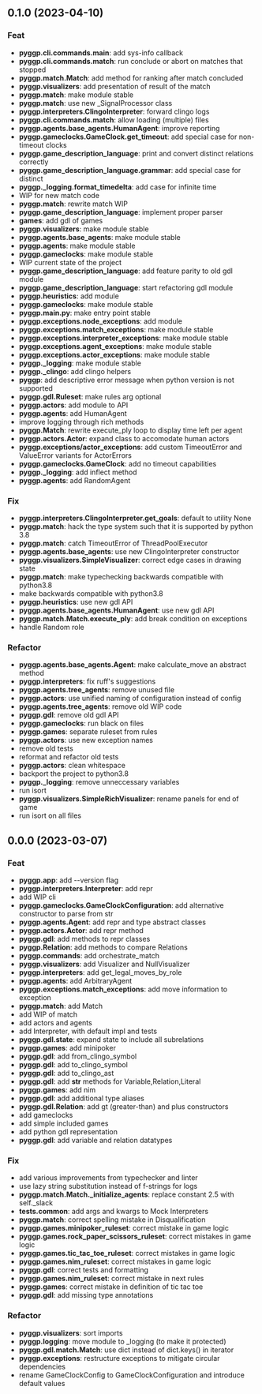 ## 0.1.0 (2023-04-10)

### Feat

- **pyggp.cli.commands.main**: add sys-info callback
- **pyggp.cli.commands.match**: run conclude or abort on matches that stopped
- **pyggp.match.Match**: add method for ranking after match concluded
- **pyggp.visualizers**: add presentation of result of the match
- **pyggp.match**: make module stable
- **pyggp.match**: use new \_SignalProcessor class
- **pyggp.interpreters.ClingoInterpreter**: forward clingo logs
- **pyggp.cli.commands.match**: allow loading (multiple) files
- **pyggp.agents.base_agents.HumanAgent**: improve reporting
- **pyggp.gameclocks.GameClock.get_timeout**: add special case for non-timeout clocks
- **pyggp.game_description_language**: print and convert distinct relations correctly
- **pyggp.game_description_language.grammar**: add special case for distinct
- **pyggp.\_logging.format_timedelta**: add case for infinite time
- WIP for new match code
- **pyggp.match**: rewrite match WIP
- **pyggp.game_description_language**: implement proper parser
- **games**: add gdl of games
- **pyggp.visualizers**: make module stable
- **pyggp.agents.base_agents**: make module stable
- **pyggp.agents**: make module stable
- **pyggp.gameclocks**: make module stable
- WIP current state of the project
- **pyggp.game_description_language**: add feature parity to old gdl module
- **pyggp.game_description_language**: start refactoring gdl module
- **pyggp.heuristics**: add module
- **pyggp.gameclocks**: make module stable
- **pyggp.__main__.py**: make entry point stable
- **pyggp.exceptions.node_exceptions**: add module
- **pyggp.exceptions.match_exceptions**: make module stable
- **pyggp.exceptions.interpreter_exceptions**: make module stable
- **pyggp.exceptions.agent_exceptions**: make module stable
- **pyggp.exceptions.actor_exceptions**: make module stable
- **pyggp.\_logging**: make module stable
- **pyggp.\_clingo**: add clingo helpers
- **pyggp**: add descriptive error message when python version is not supported
- **pyggp.gdl.Ruleset**: make rules arg optional
- **pyggp.actors**: add module to API
- **pyggp.agents**: add HumanAgent
- improve logging through rich methods
- **pyggp.Match**: rewrite execute_ply loop to display time left per agent
- **pyggp.actors.Actor**: expand class to accomodate human actors
- **pyggp.exceptions/actor_exceptions**: add custom TimeoutError and ValueError variants for ActorErrors
- **pyggp.gameclocks.GameClock**: add no timeout capabilities
- **pyggp.\_logging**: add inflect method
- **pyggp.agents**: add RandomAgent

### Fix

- **pyggp.interpreters.ClingoInterpreter.get_goals**: default to utility None
- **pyggp.match**: hack the type system such that it is supported by python 3.8
- **pyggp.match**: catch TimeoutError of ThreadPoolExecutor
- **pyggp.agents.base_agents**: use new ClingoInterpreter constructor
- **pyggp.visualizers.SimpleVisualizer**: correct edge cases in drawing state
- **pyggp.match**: make typechecking backwards compatible with python3.8
- make backwards compatible with python3.8
- **pyggp.heuristics**: use new gdl API
- **pyggp.agents.base_agents.HumanAgent**: use new gdl API
- **pyggp.match.Match.execute_ply**: add break condition on exceptions
- handle Random role

### Refactor

- **pyggp.agents.base_agents.Agent**: make calculate_move an abstract method
- **pyggp.interpreters**: fix ruff's suggestions
- **pyggp.agents.tree_agents**: remove unused file
- **pyggp.actors**: use unified naming of configuration instead of config
- **pyggp.agents.tree_agents**: remove old WIP code
- **pyggp.gdl**: remove old gdl API
- **pyggp.gameclocks**: run black on files
- **pyggp.games**: separate ruleset from rules
- **pyggp.actors**: use new exception names
- remove old tests
- reformat and refactor old tests
- **pyggp.actors**: clean whitespace
- backport the project to python3.8
- **pyggp.\_logging**: remove unneccessary variables
- run isort
- **pyggp.visualizers.SimpleRichVisualizer**: rename panels for end of game
- run isort on all files

## 0.0.0 (2023-03-07)

### Feat

- **pyggp.app**: add --version flag
- **pyggp.interpreters.Interpreter**: add repr
- add WIP cli
- **pyggp.gameclocks.GameClockConfiguration**: add alternative constructor to parse from str
- **pyggp.agents.Agent**: add repr and type abstract classes
- **pyggp.actors.Actor**: add repr method
- **pyggp.gdl**: add methods to repr classes
- **pyggp.Relation**: add methods to compare Relations
- **pyggp.commands**: add orchestrate_match
- **pyggp.visualizers**: add Visualizer and NullVisualizer
- **pyggp.interpreters**: add get_legal_moves_by_role
- **pyggp.agents**: add ArbitraryAgent
- **pyggp.exceptions.match_exceptions**: add move information to exception
- **pyggp.match**: add Match
- add WIP of match
- add actors and agents
- add Interpreter, with default impl and tests
- **pyggp.gdl.state**: expand state to include all subrelations
- **pyggp.games**: add minipoker
- **pyggp.gdl**: add from_clingo_symbol
- **pyggp.gdl**: add to_clingo_symbol
- **pyggp.gdl**: add to_clingo_ast
- **pyggp.gdl**: add __str__ methods for Variable,Relation,Literal
- **pyggp.games**: add nim
- **pyggp.gdl**: add additional type aliases
- **pyggp.gdl.Relation**: add gt (greater-than) and plus constructors
- add gameclocks
- add simple included games
- add python gdl representation
- **pyggp.gdl**: add variable and relation datatypes

### Fix

- add various improvements from typechecker and linter
- use lazy string substitution instead of f-strings for logs
- **pyggp.match.Match.\_initialize_agents**: replace constant 2.5 with self.\_slack
- **tests.common**: add args and kwargs to Mock Interpreters
- **pyggp.match**: correct spelling mistake in Disqualification
- **pyggp.games.minipoker_ruleset**: correct mistake in game logic
- **pyggp.games.rock_paper_scissors_ruleset**: correct mistakes in game logic
- **pyggp.games.tic_tac_toe_ruleset**: correct mistakes in game logic
- **pyggp.games.nim_ruleset**: correct mistakes in game logic
- **pyggp.gdl**: correct tests and formatting
- **pyggp.games.nim_ruleset**: correct mistake in next rules
- **pyggp.games**: correct mistake in definition of tic tac toe
- **pyggp.gdl**: add missing type annotations

### Refactor

- **pyggp.visualizers**: sort imports
- **pyggp.logging**: move module to \_logging (to make it protected)
- **pyggp.gdl.match.Match**: use dict instead of dict.keys() in iterator
- **pyggp.exceptions**: restructure exceptions to mitigate circular dependencies
- rename GameClockConfig to GameClockConfiguration and introduce default values
